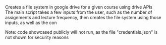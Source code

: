 Creates a file system in google drive for a given course using drive APIs
The main script takes a few inputs from the user, such as the number of assignments and lecture frequency,
then creates the file system using those inputs, as well as the con

Note: code showcased publicly will not run, as the file "credentials.json" is not shown for security reasons
